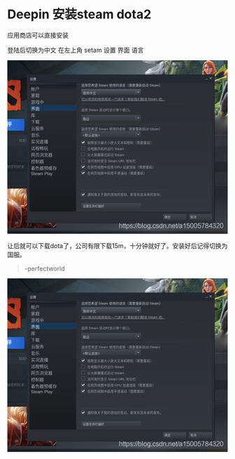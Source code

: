 # Deepin 安装steam dota2

应用商店可以直接安装


登陆后切换为中文  在左上角  setam  设置   界面  语言 

![](https://raw.githubusercontent.com/BeyondXinXin/BeyondXinXIn/main/20211211/xxx.3axbv1gswo20.png)


让后就可以下载dota了，公司有限下载15m，十分钟就好了。安装好后记得切换为国服。


> -perfectworld


![](https://raw.githubusercontent.com/BeyondXinXin/BeyondXinXIn/main/20211211/xxx.3axbv1gswo20.png)


